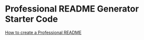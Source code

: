 # Professional README Generator Starter Code

[How to create a Professional README](./readme-guide.md)

<!--  -->
